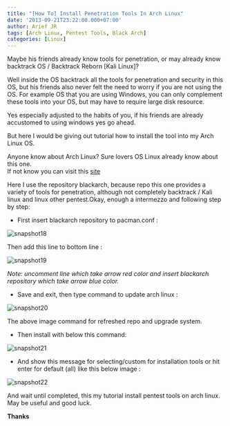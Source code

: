 ```yaml
---
title: "[How To] Install Penetration Tools In Arch Linux"
date: '2013-09-21T23:22:00.000+07:00'
author: Arief JR
tags: [Arch Linux, Pentest Tools, Black Arch]
categories: [Linux]
---
```


Maybe his friends already know tools for penetration, or may already know backtrack OS / Backtrack Reborn [Kali Linux]?  


Well inside the OS backtrack all the tools for penetration and security in this OS, but his friends also never felt the need to worry if you are not using the OS. For example OS that you are using Windows, you can only complement these tools into your OS, but may have to require large disk resource.  

Yes especially adjusted to the habits of you, if his friends are already accustomed to using windows yes go ahead.  

But here I would be giving out tutorial how to install the tool into my Arch Linux OS.  

Anyone know about Arch Linux? Sure lovers OS Linux already know about this one.  
If not know you can visit this [site](https://www.archlinux.org/)  

Here I use the repository blackarch, because repo this one provides a variety of tools for penetration, although not completely backtrack / Kali linux and linux other pentest.Okay, enough a intermezzo and following step by step:  

* First insert blackarch repository to pacman.conf : 

![snapshot18](http://slackerstsm.files.wordpress.com/2013/09/snapshot18.png)

Then add this line to bottom line :  

![snapshot19](http://slackerstsm.files.wordpress.com/2013/09/snapshot19.png)

_Note: uncomment line which take arrow red color and insert blackarch repository which take arrow blue color._

* Save and exit, then type command to update arch linux :  

![snapshot20](http://slackerstsm.files.wordpress.com/2013/09/snapshot20.png) 

The above image command for refreshed repo and upgrade system.  

* Then install with below this command: 

![snapshot21](http://slackerstsm.files.wordpress.com/2013/09/snapshot21.png)

* And show this message for selecting/custom for installation tools or hit enter for default (all) like this below image :

![snapshot22](http://slackerstsm.files.wordpress.com/2013/09/snapshot22.png)

And wait until completed, this my tutorial install pentest tools on arch linux. May be useful and good luck.  


**Thanks**